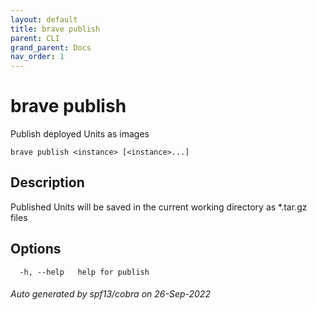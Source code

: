 ```yaml
---
layout: default
title: brave publish
parent: CLI
grand_parent: Docs
nav_order: 1
---
```


# brave publish

Publish deployed Units as images

```
brave publish <instance> [<instance>...]
```

## Description

Published Units will be saved in the current working directory as *.tar.gz files

## Options

```
  -h, --help   help for publish
```

###### Auto generated by spf13/cobra on 26-Sep-2022
